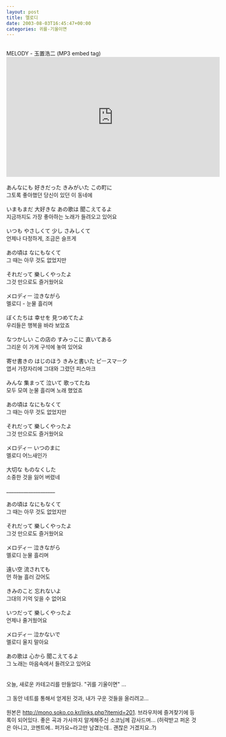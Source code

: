 ```yaml
---
layout: post
title: 멜로디
date: 2003-08-03T16:45:47+00:00
categories: 귀를-기울이면
---
```

<br />
MELODY - 玉置浩二 (MP3 embed tag) <br />

<iframe width="560" height="315" src="https://www.youtube.com/embed/yHPdeWpavxY" frameborder="0" allowfullscreen></iframe>

<br />

<div class="box">
<br />あんなにも 好きだった きみがいた この町に <br />
그토록 좋아했던 당신이 있던 이 동네에 <br />
<br />いまもまだ 大好きな あの歌は 聞こえてるよ <br />
지금까지도 가장 좋아하는 노래가 들려오고 있어요 <br />
<br />いつも やさしくて 少し さみしくて <br />
언제나 다정하게, 조금은 슬프게 <br />
<br />あの頃は なにもなくて <br />
그 때는 아무 것도 없었지만 <br />
<br />それだって 樂しくやったよ <br />
그것 만으로도 즐거웠어요 <br />
<br />メロディㅡ 泣きながら <br />
멜로디 - 눈물 흘리며 <br />
<br />ぼくたちは 幸せを 見つめてたよ <br />
우리들은 행복을 바라 보았죠 <br />
<br />なつかしい この店の すみっこに 直いてある <br />
그리운 이 가게 구석에 놓여 있어요 <br />
<br />寄せ書きの はじのほう きみと書いた ピㅡスマㅡク <br />
엽서 가장자리에 그대와 그렸던 피스마크 <br />
<br />みんな 集まって 泣いて 歌ってたね <br />
모두 모여 눈물 흘리며 노래 했었죠 <br />
<br />あの頃は なにもなくて <br />
그 때는 아무 것도 없었지만 <br />
<br />それだって 樂しくやったよ <br />
그것 만으로도 즐거웠어요 <br />
<br />メロディㅡ いつのまに <br />
멜로디 어느새인가 <br />
<br />大切な ものなくした <br />
소중한 것을 잃어 버렸네 <br />
<br />____________________ <br />
<br />あの頃は なにもなくて <br />
그 때는 아무 것도 없었지만 <br />
<br />それだって 樂しくやったよ <br />
그것 만으로도 즐거웠어요 <br />
<br />メロディㅡ 泣きながら <br />
멜로디 눈물 흘리며 <br />
<br />遠い空 流されても <br />
먼 하늘 흘러 갔어도 <br />
<br />きみのこと 忘れないよ <br />
그대의 기억 잊을 수 없어요 <br />
<br />いつだって 樂しくやったよ <br />
언제나 줄거웠어요 <br />
<br />メロディㅡ 泣かないで <br />
멜로디 울지 말아요 <br />
<br />あの歌は 心から 聞こえてるよ <br />
그 노래는 마음속에서 들려오고 있어요 <br />
</div>

<br />
<br />오늘, 새로운 카테고리를 만들었다. "귀를 기울이면" ...<br />
<br />그 동안 네트를 통해서 얻게된 것과, 내가 구운 것들을 올리려고... <br />
<br />원본은 <a href="http://mono.soko.co.kr/links.php?itemid=201">http://mono.soko.co.kr/links.php?itemid=201</a>. 브라우저에 즐겨찾기에 등록이 되어있다. 좋은 곡과 가사까지 알게해주신 소코님께 감사드며... (허락받고 퍼온 것은 아니고, 코멘트에.. 퍼가요~라고만 남겼는데.. 괜찮은 거겠지요..?)
